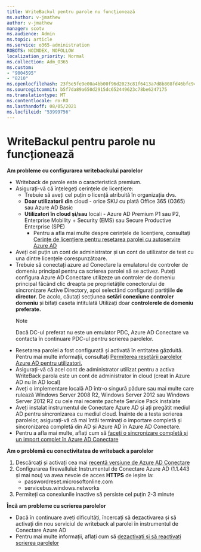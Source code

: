 ```yaml
---
title: WriteBackul pentru parole nu funcționează
ms.author: v-jmathew
author: v-jmathew
manager: scotv
ms.audience: Admin
ms.topic: article
ms.service: o365-administration
ROBOTS: NOINDEX, NOFOLLOW
localization_priority: Normal
ms.collection: Adm_O365
ms.custom:
- "9004595"
- "8210"
ms.openlocfilehash: 23f5e5fe9e00a4bb00f96d2023c81f6413a7d8b808fd46bfc94483944bb898dc
ms.sourcegitcommit: b5f7da89a650d2915dc652449623c78be6247175
ms.translationtype: MT
ms.contentlocale: ro-RO
ms.lasthandoff: 08/05/2021
ms.locfileid: "53999756"
---
```

# <a name="password-writeback-is-not-working"></a>WriteBackul pentru parole nu funcționează

**Am probleme cu configurarea writebackului parolelor**

- Writeback de parole este o caracteristică premium.
- Asigurați-vă că înțelegeți cerințele de licențiere:
  - Trebuie să aveți cel puțin o licență atribuită în organizația dvs.
  - **Doar utilizatorii din** cloud - orice SKU cu plată Office 365 (O365) sau Azure AD Basic
  - **Utilizatori în cloud și/sau** locali - Azure AD Premium P1 sau P2, Enterprise Mobility + Security (EMS) sau Secure Productive Enterprise (SPE)
    - Pentru a afla mai multe despre cerințele de licențiere, consultați [Cerințe de licențiere pentru resetarea parolei cu autoservire Azure AD](https://docs.microsoft.com/azure/active-directory/active-directory-passwords-licensing)
- Aveți cel puțin un cont de administrator și un cont de utilizator de test cu una dintre licențele corespunzătoare.
- Trebuie să conectați azure ad Conectare la emulatorul de controler de domeniu principal pentru ca scrierea parolei să se activez. Puteți configura Azure AD Conectare utilizeze un controler de domeniu principal  făcând clic dreapta pe proprietățile conectorului de sincronizare Active Directory, apoi selectând configurați partițiile **de director.** De acolo, căutați secțiunea **setări conexiune controler domeniu** și bifați caseta intitulată Utilizați doar **controlerele de domeniu preferate.**
  > [!NOTE]
  > Dacă DC-ul preferat nu este un emulator PDC, Azure AD Conectare va contacta în continuare PDC-ul pentru scrierea parolelor.
- Resetarea parolei a fost configurată și activată în entitatea găzduită. Pentru mai multe informații, consultați [Permiterea resetării parolelor Azure AD pentru utilizatori.](https://docs.microsoft.com/azure/active-directory/active-directory-passwords-getting-started)
- Asigurați-vă că acel cont de administrator utilizat pentru a activa WriteBack parola este un cont de administrator în cloud (creat în Azure AD nu în AD local)
- Aveți o implementare locală AD într-o singură pădure sau mai multe care rulează Windows Server 2008 R2, Windows Server 2012 sau Windows Server 2012 R2 cu cele mai recente pachete Service Pack instalate
- Aveți instalat instrumentul de Conectare Azure AD și ați pregătit mediul AD pentru sincronizarea cu mediul cloud. Înainte de a testa scrierea parolelor, asigurați-vă că mai întâi terminați o importare completă și sincronizarea completă din AD și Azure AD în Azure AD Conectare.
- Pentru a afla mai multe, aflați cum să [faceți o sincronizare completă și un import complet în Azure AD Conectare](https://docs.microsoft.com/azure/active-directory/connect/active-directory-aadconnectsync-operations)

**Am o problemă cu conectivitatea de writeback a parolelor**

1. Descărcați și activați cea mai [recentă versiune de Azure AD Conectare](https://www.microsoft.com/download/details.aspx?id=47594)
2. Configurarea firewallului: Instrumentul de Conectare Azure AD (1.1.443 și mai nou) va avea nevoie de acces **HTTPS** de ieșire la:
    - passwordreset.microsoftonline.com
    - servicebus.windows.networks
3. Permiteți ca conexiunile inactive să persiste cel puțin 2-3 minute

**Încă am probleme cu scrierea parolelor**

- Dacă în continuare aveți dificultăți, încercați să dezactivarea și să activați din nou serviciul de writeback al parolei în instrumentul de Conectare Azure AD
- Pentru mai multe informații, aflați cum să [dezactivați și să reactivați scrierea parolelor](https://docs.microsoft.com/azure/active-directory/active-directory-passwords-troubleshoot)
